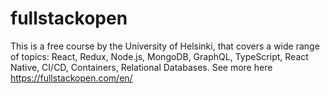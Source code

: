 # fullstackopen

This is a free course by the University of Helsinki, that covers a wide range of topics: React, Redux, Node.js, MongoDB, GraphQL, TypeScript, React Native, CI/CD, Containers, Relational Databases. See more here https://fullstackopen.com/en/
